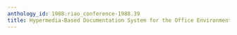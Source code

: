 ```yaml
---
anthology_id: 1988.riao_conference-1988.39
title: Hypermedia-Based Documentation System for the Office Environment
---
```

